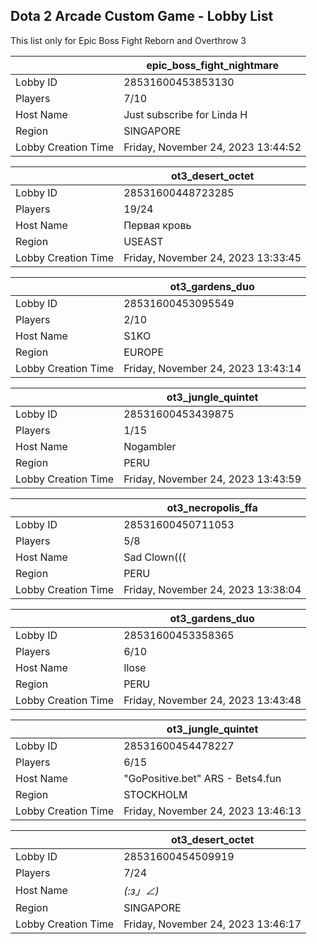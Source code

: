 ## Dota 2 Arcade Custom Game - Lobby List

This list only for Epic Boss Fight Reborn and Overthrow 3

|  | epic_boss_fight_nightmare |
| ------ | ------ |
| Lobby ID | 28531600453853130 |
| Players | 7/10 |
| Host Name | Just subscribe for Linda H |
| Region | SINGAPORE |
| Lobby Creation Time | Friday, November 24, 2023 13:44:52 |


|  | ot3_desert_octet |
| ------ | ------ |
| Lobby ID | 28531600448723285 |
| Players | 19/24 |
| Host Name | Первая кровь |
| Region | USEAST |
| Lobby Creation Time | Friday, November 24, 2023 13:33:45 |


|  | ot3_gardens_duo |
| ------ | ------ |
| Lobby ID | 28531600453095549 |
| Players | 2/10 |
| Host Name | S1KO |
| Region | EUROPE |
| Lobby Creation Time | Friday, November 24, 2023 13:43:14 |


|  | ot3_jungle_quintet |
| ------ | ------ |
| Lobby ID | 28531600453439875 |
| Players | 1/15 |
| Host Name | Nogambler |
| Region | PERU |
| Lobby Creation Time | Friday, November 24, 2023 13:43:59 |


|  | ot3_necropolis_ffa |
| ------ | ------ |
| Lobby ID | 28531600450711053 |
| Players | 5/8 |
| Host Name | Sad Clown((( |
| Region | PERU |
| Lobby Creation Time | Friday, November 24, 2023 13:38:04 |


|  | ot3_gardens_duo |
| ------ | ------ |
| Lobby ID | 28531600453358365 |
| Players | 6/10 |
| Host Name | Ilose |
| Region | PERU |
| Lobby Creation Time | Friday, November 24, 2023 13:43:48 |


|  | ot3_jungle_quintet |
| ------ | ------ |
| Lobby ID | 28531600454478227 |
| Players | 6/15 |
| Host Name | "GoPositive.bet" ARS - Bets4.fun |
| Region | STOCKHOLM |
| Lobby Creation Time | Friday, November 24, 2023 13:46:13 |


|  | ot3_desert_octet |
| ------ | ------ |
| Lobby ID | 28531600454509919 |
| Players | 7/24 |
| Host Name | _(:з」∠)_ |
| Region | SINGAPORE |
| Lobby Creation Time | Friday, November 24, 2023 13:46:17 |


